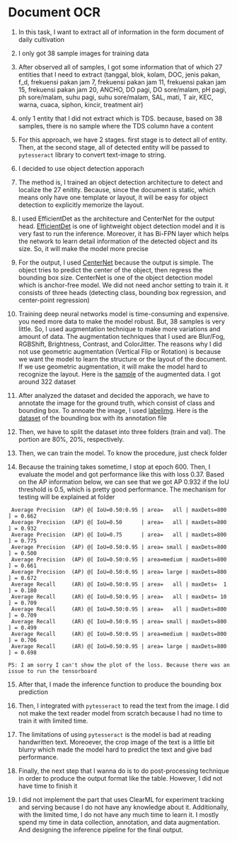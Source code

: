 # Document OCR
1. In this task, I want to extract all of information in the form document of daily cultivation
2. I only got 38 sample images for training data
3. After observed all of samples, I got some information that of which 27 entities that I need to extract (tanggal, blok, kolam, DOC, jenis pakan, f_d, frekuensi pakan jam 7, frekuensi pakan jam 11, frekuensi pakan jam 15, frekuensi pakan jam 20, ANCHO, DO pagi, DO sore/malam, pH pagi, ph sore/malam, suhu pagi, suhu sore/malam, SAL, mati, T air, KEC, warna, cuaca, siphon, kincir, treatment air)
4. only 1 entity that I did not extract which is TDS. because, based on 38 samples, there is no sample where the TDS column have a content
5. For this approach, we have 2 stages. first stage is to detect all of entity. Then, at the second stage, all of detected entity will be passed to `pytesseract` library to convert text-image to string. 
6. I decided to use object detection apporach
7. The method is, I trained an object detection architecture to detect and localize the 27 enitity. Because, since the document is static, which means only have one template or layout, it will be easy for object detection to explicitly memorize the layout. 
8. I used EfficientDet as the architecture and CenterNet for the output head. [EfficientDet](https://github.com/zylo117/Yet-Another-EfficientDet-Pytorch) is one of lightweight object detection model and it is very fast to run the inference. Moreover, it has Bi-FPN layer which helps the network to learn detail information of the detected object and its size. So, it will make the model more precise
9. For the output, I used [CenterNet](https://github.com/xingyizhou/CenterNet) because the output is simple. The object tries to predict the center of the object, then regress the bounding box size. CenterNet is one of the object detection model which is anchor-free model. We did not need anchor setting to train it. it consists of three heads (detecting class, bounding box regression, and center-point regression)
10. Training deep neural networks model is time-consuming and expensive. you need more data to make the model robust. But, 38 samples is very little. So, I used augmentation technique to make more variations and amount of data. The augmentation techniques that I used are Blur/Fog, RGBShift, Brightness, Contrast, and ColorJitter. The reasons why I did not use geometric augmentation (Vertical Flip or Rotation) is because we want the model to learn the structure or the layout of the document. If we use geometric augmentation, it will make the model hard to recognize the layout. Here is the [sample](https://drive.google.com/drive/folders/1DKcrJBi6hnW3HtHClzK7vYzV9koIiOVy?usp=share_link) of the augmented data. I got around 322 dataset

11. After analyzed the dataset and decided the apporach, we have to annotate the image for the ground truth, which consist of class and bounding box. To annoate the image, I used [labelimg](https://github.com/heartexlabs/labelImg). Here is the [dataset](https://drive.google.com/file/d/1KspFMjJnvqt0QIAY9ANuGwqNBXcfzNlD/view?usp=share_link) of the bounding box with its annotation file

12. Then, we have to split the dataset into three folders (train and val). The portion are 80%, 20%, respectively. 

13. Then, we can train the model. To know the procedure, just check folder

14. Because the training takes sometime, I stop at epoch 600. Then, I evaluate the model and got performance like this with loss 0.37. Based on the AP information below, we can see that we got AP 0.932 if the IoU threshold is 0.5, which is pretty good performance. The mechanism for testing will be explained at folder
```
 Average Precision  (AP) @[ IoU=0.50:0.95 | area=   all | maxDets=800 ] = 0.662
 Average Precision  (AP) @[ IoU=0.50      | area=   all | maxDets=800 ] = 0.932
 Average Precision  (AP) @[ IoU=0.75      | area=   all | maxDets=800 ] = 0.775
 Average Precision  (AP) @[ IoU=0.50:0.95 | area= small | maxDets=800 ] = 0.500
 Average Precision  (AP) @[ IoU=0.50:0.95 | area=medium | maxDets=800 ] = 0.661
 Average Precision  (AP) @[ IoU=0.50:0.95 | area= large | maxDets=800 ] = 0.672
 Average Recall     (AR) @[ IoU=0.50:0.95 | area=   all | maxDets=  1 ] = 0.180
 Average Recall     (AR) @[ IoU=0.50:0.95 | area=   all | maxDets= 10 ] = 0.709
 Average Recall     (AR) @[ IoU=0.50:0.95 | area=   all | maxDets=800 ] = 0.709
 Average Recall     (AR) @[ IoU=0.50:0.95 | area= small | maxDets=800 ] = 0.499
 Average Recall     (AR) @[ IoU=0.50:0.95 | area=medium | maxDets=800 ] = 0.706
 Average Recall     (AR) @[ IoU=0.50:0.95 | area= large | maxDets=800 ] = 0.698
 ```

`PS: I am sorry I can't show the plot of the loss. Because there was an issue to run the tensorboard`

15. After that, I made the inference function to produce the bounding box prediction

16. Then, I integrated with `pytesseract` to read the text from the image. I did not make the text reader model from scratch because I had no time to train it with limited time. 

17. The limitations of using `pytesseract` is the model is bad at reading handwritten text. Moreoever, the crop image of the text is a little bit blurry which made the model hard to predict the text and give bad performance.

18. Finally, the next step that I wanna do is to do post-processing technique in order to produce the output format like the table. However, I did not have time to finish it

19. I did not implement the part that uses ClearML for experiment tracking and serving because I do not have any knowledge about it. Additionally, with the limited time, I do not have any much time to learn it. I mostly spend my time in data collection, annotation, and data augmentation. And designing the inference pipeline for the final output. 
